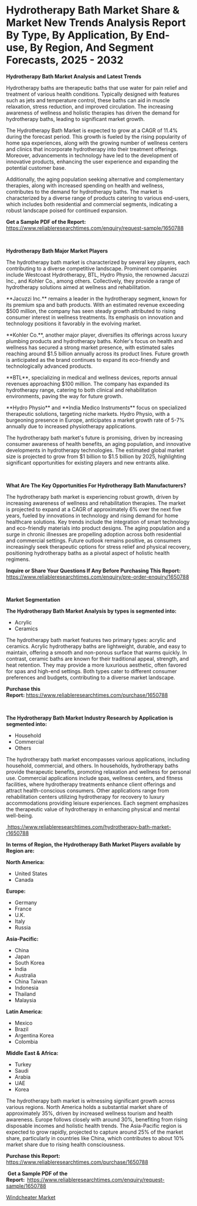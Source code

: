 <p><h1>Hydrotherapy Bath Market Share & Market New Trends Analysis Report By Type, By Application, By End-use, By Region, And Segment Forecasts, 2025 - 2032</h1></p><p><strong>Hydrotherapy Bath Market Analysis and Latest Trends</strong></p>
<p><p>Hydrotherapy baths are therapeutic baths that use water for pain relief and treatment of various health conditions. Typically designed with features such as jets and temperature control, these baths can aid in muscle relaxation, stress reduction, and improved circulation. The increasing awareness of wellness and holistic therapies has driven the demand for hydrotherapy baths, leading to significant market growth.</p><p>The Hydrotherapy Bath Market is expected to grow at a CAGR of 11.4% during the forecast period. This growth is fueled by the rising popularity of home spa experiences, along with the growing number of wellness centers and clinics that incorporate hydrotherapy into their treatment offerings. Moreover, advancements in technology have led to the development of innovative products, enhancing the user experience and expanding the potential customer base.</p><p>Additionally, the aging population seeking alternative and complementary therapies, along with increased spending on health and wellness, contributes to the demand for hydrotherapy baths. The market is characterized by a diverse range of products catering to various end-users, which includes both residential and commercial segments, indicating a robust landscape poised for continued expansion.</p></p>
<p><strong>Get a Sample PDF of the Report:&nbsp;</strong> <a href="https://www.reliableresearchtimes.com/enquiry/request-sample/1650788?utm_campaign=2189&utm_medium=2&utm_source=Github&utm_content=ia&utm_term=06022025&utm_id=hydrotherapy-bath">https://www.reliableresearchtimes.com/enquiry/request-sample/1650788</a></p>
<p>&nbsp;</p>
<p><strong>Hydrotherapy Bath Major Market Players</strong></p>
<p><p>The hydrotherapy bath market is characterized by several key players, each contributing to a diverse competitive landscape. Prominent companies include Westcoast Hydrotherapy, BTL, Hydro Physio, the renowned Jacuzzi Inc., and Kohler Co., among others. Collectively, they provide a range of hydrotherapy solutions aimed at wellness and rehabilitation.</p><p>**Jacuzzi Inc.** remains a leader in the hydrotherapy segment, known for its premium spa and bath products. With an estimated revenue exceeding $500 million, the company has seen steady growth attributed to rising consumer interest in wellness treatments. Its emphasis on innovation and technology positions it favorably in the evolving market.</p><p>**Kohler Co.**, another major player, diversifies its offerings across luxury plumbing products and hydrotherapy baths. Kohler's focus on health and wellness has secured a strong market presence, with estimated sales reaching around $1.5 billion annually across its product lines. Future growth is anticipated as the brand continues to expand its eco-friendly and technologically advanced products.</p><p>**BTL**, specializing in medical and wellness devices, reports annual revenues approaching $100 million. The company has expanded its hydrotherapy range, catering to both clinical and rehabilitation environments, paving the way for future growth.</p><p>**Hydro Physio** and **India Medico Instruments** focus on specialized therapeutic solutions, targeting niche markets. Hydro Physio, with a burgeoning presence in Europe, anticipates a market growth rate of 5-7% annually due to increased physiotherapy applications.</p><p>The hydrotherapy bath market's future is promising, driven by increasing consumer awareness of health benefits, an aging population, and innovative developments in hydrotherapy technologies. The estimated global market size is projected to grow from $1 billion to $1.5 billion by 2025, highlighting significant opportunities for existing players and new entrants alike.</p></p>
<p>&nbsp;</p>
<p><strong>What Are The Key Opportunities For Hydrotherapy Bath Manufacturers?</strong></p>
<p><p>The hydrotherapy bath market is experiencing robust growth, driven by increasing awareness of wellness and rehabilitation therapies. The market is projected to expand at a CAGR of approximately 6% over the next five years, fueled by innovations in technology and rising demand for home healthcare solutions. Key trends include the integration of smart technology and eco-friendly materials into product designs. The aging population and a surge in chronic illnesses are propelling adoption across both residential and commercial settings. Future outlook remains positive, as consumers increasingly seek therapeutic options for stress relief and physical recovery, positioning hydrotherapy baths as a pivotal aspect of holistic health regimens.</p></p>
<p><strong>Inquire or Share Your Questions If Any Before Purchasing This Report:</strong> <a href="https://www.reliableresearchtimes.com/enquiry/pre-order-enquiry/1650788?utm_campaign=2189&utm_medium=2&utm_source=Github&utm_content=ia&utm_term=06022025&utm_id=hydrotherapy-bath">https://www.reliableresearchtimes.com/enquiry/pre-order-enquiry/1650788</a></p>
<p>&nbsp;</p>
<p><strong>Market Segmentation</strong></p>
<p><strong>The Hydrotherapy Bath Market Analysis by types is segmented into:</strong></p>
<p><ul><li>Acrylic</li><li>Ceramics</li></ul></p>
<p><p>The hydrotherapy bath market features two primary types: acrylic and ceramics. Acrylic hydrotherapy baths are lightweight, durable, and easy to maintain, offering a smooth and non-porous surface that warms quickly. In contrast, ceramic baths are known for their traditional appeal, strength, and heat retention. They may provide a more luxurious aesthetic, often favored for spas and high-end settings. Both types cater to different consumer preferences and budgets, contributing to a diverse market landscape.</p></p>
<p><strong>Purchase this Report:&nbsp;</strong><a href="https://www.reliableresearchtimes.com/purchase/1650788?utm_campaign=2189&utm_medium=2&utm_source=Github&utm_content=ia&utm_term=06022025&utm_id=hydrotherapy-bath">https://www.reliableresearchtimes.com/purchase/1650788</a></p>
<p>&nbsp;</p>
<p><strong>The Hydrotherapy Bath Market Industry Research by Application is segmented into:</strong></p>
<p><ul><li>Household</li><li>Commercial</li><li>Others</li></ul></p>
<p><p>The hydrotherapy bath market encompasses various applications, including household, commercial, and others. In households, hydrotherapy baths provide therapeutic benefits, promoting relaxation and wellness for personal use. Commercial applications include spas, wellness centers, and fitness facilities, where hydrotherapy treatments enhance client offerings and attract health-conscious consumers. Other applications range from rehabilitation centers utilizing hydrotherapy for recovery to luxury accommodations providing leisure experiences. Each segment emphasizes the therapeutic value of hydrotherapy in enhancing physical and mental well-being.</p></p>
<p><a href="https://www.reliableresearchtimes.com/hydrotherapy-bath-market-r1650788?utm_campaign=2189&utm_medium=2&utm_source=Github&utm_content=ia&utm_term=06022025&utm_id=hydrotherapy-bath">&nbsp;https://www.reliableresearchtimes.com/hydrotherapy-bath-market-r1650788</a></p>
<p><strong>In terms of Region, the Hydrotherapy Bath Market Players available by Region are:</strong></p>
<p>
    <p> <strong> North America: </strong>
        <ul>
            <li>United States</li>
            <li>Canada</li>
        </ul>
        </p> 
    <p> <strong> Europe: </strong>
        <ul>
            <li>Germany</li>
            <li>France</li>
            <li>U.K.</li>
            <li>Italy</li>
            <li>Russia</li>
        </ul>
        </p> 
    <p> <strong> Asia-Pacific: </strong>
        <ul>
            <li>China</li>
            <li>Japan</li>
            <li>South Korea</li>
            <li>India</li>
            <li>Australia</li>
            <li>China Taiwan</li>
            <li>Indonesia</li>
            <li>Thailand</li>
            <li>Malaysia</li>
        </ul>
        </p> 
    <p> <strong> Latin America: </strong>
        <ul>
            <li>Mexico</li>
            <li>Brazil</li>
            <li>Argentina Korea</li>
            <li>Colombia</li>
        </ul>
        </p> 
    <p> <strong> Middle East & Africa: </strong>
        <ul>
            <li>Turkey</li>
            <li>Saudi</li>
            <li>Arabia</li>
            <li>UAE</li>
            <li>Korea</li>
        </ul>
    </p>
    </p>
<p><p>The hydrotherapy bath market is witnessing significant growth across various regions. North America holds a substantial market share of approximately 35%, driven by increased wellness tourism and health awareness. Europe follows closely with around 30%, benefiting from rising disposable incomes and holistic health trends. The Asia-Pacific region is expected to grow rapidly, projected to capture around 25% of the market share, particularly in countries like China, which contributes to about 10% market share due to rising health consciousness.</p></p>
<p><strong>Purchase this Report: </strong><a href="https://www.reliableresearchtimes.com/purchase/1650788?utm_campaign=2189&utm_medium=2&utm_source=Github&utm_content=ia&utm_term=06022025&utm_id=hydrotherapy-bath">https://www.reliableresearchtimes.com/purchase/1650788</a></p>
<p>&nbsp;<strong>Get a Sample PDF of the Report:&nbsp;&nbsp;</strong><a href="https://www.reliableresearchtimes.com/enquiry/request-sample/1650788?utm_campaign=2189&utm_medium=2&utm_source=Github&utm_content=ia&utm_term=06022025&utm_id=hydrotherapy-bath">https://www.reliableresearchtimes.com/enquiry/request-sample/1650788</a></p>
<p><strong></strong></p>
<p><p><a href="https://github.com/NargisHussain75/Market-Research-Report-List-1/blob/main/windcheater-market.md?utm_campaign=2189&utm_medium=2&utm_source=Github&utm_content=ia&utm_term=06022025&utm_id=hydrotherapy-bath">Windcheater Market</a></p></p>